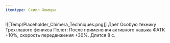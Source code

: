 ```yaml
---
itemtype: Скилл Химеры
---
```

![[Temp/Placeholder_Chimera_Techniques.png]]
Дает Особую технику Трехглавого феникса Полет: После применения активного навыка ФАТК +10%, скорость передвижения +30%. Длится 8 с.
